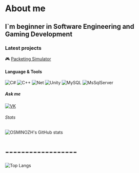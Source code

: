 # About me

## I`m beginner in Software Engineering and Gaming Development

### Latest projects
🎮 [Packeting Simulator](https://github.com/OSMINOZH/Simulator.git)

#### Language & Tools
![C#](https://img.shields.io/badge/C%23-239120?style=for-the-badge&logo=c-sharp&logoColor=white)
![C++](https://img.shields.io/badge/C%2B%2B-00599C?style=for-the-badge&logo=c%2B%2B&logoColor=white)
![Net](https://img.shields.io/badge/.NET-5C2D91?style=for-the-badge&logo=.net&logoColor=white)
![Unity](https://img.shields.io/badge/Unity-100000?style=for-the-badge&logo=unity&logoColor=white)
![MySQL](https://img.shields.io/badge/MySQL-005C84?style=for-the-badge&logo=mysql&logoColor=white)
![MsSqlServer](https://img.shields.io/badge/Microsoft%20SQL%20Server-CC2927?style=for-the-badge&logo=microsoft%20sql%20server&logoColor=white)

##### Ask me
[![VK](https://img.shields.io/badge/вконтакте-%232E87FB.svg?&style=for-the-badge&logo=vk&logoColor=white)](https://vk.com/osminozh)

###### Stats
![OSMINOZH's GitHub stats](https://github-readme-stats.vercel.app/api?username=OSMINOZH&theme=prussian&show_icons=true)
# ------------------
![Top Langs](https://github-readme-stats.vercel.app/api/top-langs/?username=OSMINOZH&layout=compact)
